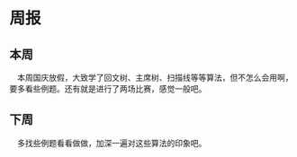 # 周报　　

## 本周　　

　本周国庆放假，大致学了回文树、主席树、扫描线等等算法，但不怎么会用啊，要多看些例题。还有就是进行了两场比赛，感觉一般吧。

## 下周

　多找些例题看看做做，加深一遍对这些算法的印象吧。
